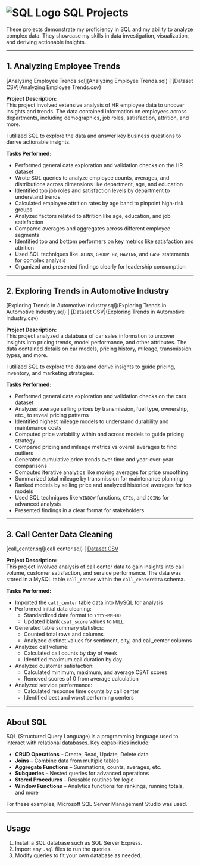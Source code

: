 # ![SQL Logo](https://img.icons8.com/color/48/mysql-logo.png) SQL Projects

These projects demonstrate my proficiency in SQL and my ability to analyze complex data. They showcase my skills in data investigation, visualization, and deriving actionable insights.

---

## 1. Analyzing Employee Trends
[Analyzing Employee Trends.sql](Analyzing Employee Trends.sql) | [Dataset CSV](Analyzing Employee Trends.csv)

**Project Description:**  
This project involved extensive analysis of HR employee data to uncover insights and trends. The data contained information on employees across departments, including demographics, job roles, satisfaction, attrition, and more.  

I utilized SQL to explore the data and answer key business questions to derive actionable insights.

**Tasks Performed:**  
- Performed general data exploration and validation checks on the HR dataset  
- Wrote SQL queries to analyze employee counts, averages, and distributions across dimensions like department, age, and education  
- Identified top job roles and satisfaction levels by department to understand trends  
- Calculated employee attrition rates by age band to pinpoint high-risk groups  
- Analyzed factors related to attrition like age, education, and job satisfaction  
- Compared averages and aggregates across different employee segments  
- Identified top and bottom performers on key metrics like satisfaction and attrition  
- Used SQL techniques like `JOIN`s, `GROUP BY`, `HAVING`, and `CASE` statements for complex analysis  
- Organized and presented findings clearly for leadership consumption  

---

## 2. Exploring Trends in Automotive Industry
[Exploring Trends in Automotive Industry.sql](Exploring Trends in Automotive Industry.sql) | [Dataset CSV](Exploring Trends in Automotive Industry.csv)

**Project Description:**  
This project analyzed a database of car sales information to uncover insights into pricing trends, model performance, and other attributes. The data contained details on car models, pricing history, mileage, transmission types, and more.  

I utilized SQL to explore the data and derive insights to guide pricing, inventory, and marketing strategies.

**Tasks Performed:**  
- Performed general data exploration and validation checks on the cars dataset  
- Analyzed average selling prices by transmission, fuel type, ownership, etc., to reveal pricing patterns  
- Identified highest mileage models to understand durability and maintenance costs  
- Computed price variability within and across models to guide pricing strategy  
- Compared pricing and mileage metrics vs overall averages to find outliers  
- Generated cumulative price trends over time and year-over-year comparisons  
- Computed iterative analytics like moving averages for price smoothing  
- Summarized total mileage by transmission for maintenance planning  
- Ranked models by selling price and analyzed historical averages for top models  
- Used SQL techniques like `WINDOW` functions, `CTE`s, and `JOIN`s for advanced analysis  
- Presented findings in a clear format for stakeholders  

---

## 3. Call Center Data Cleaning
[call_center.sql](call center.sql) | [Dataset CSV](call_center.csv)

**Project Description:**  
This project involved analysis of call center data to gain insights into call volume, customer satisfaction, and service performance. The data was stored in a MySQL table `call_center` within the `call_centerdata` schema.

**Tasks Performed:**  
- Imported the `call_center` table data into MySQL for analysis  
- Performed initial data cleaning:
  - Standardized date format to `YYYY-MM-DD`  
  - Updated blank `csat_score` values to `NULL`  
- Generated table summary statistics:
  - Counted total rows and columns  
  - Analyzed distinct values for sentiment, city, and call_center columns  
- Analyzed call volume:
  - Calculated call counts by day of week  
  - Identified maximum call duration by day  
- Analyzed customer satisfaction:
  - Calculated minimum, maximum, and average CSAT scores  
  - Removed scores of 0 from average calculation  
- Analyzed service performance:
  - Calculated response time counts by call center  
  - Identified best and worst performing centers  

---

## About SQL

SQL (Structured Query Language) is a programming language used to interact with relational databases. Key capabilities include:  
- **CRUD Operations** – Create, Read, Update, Delete data  
- **Joins** – Combine data from multiple tables  
- **Aggregate Functions** – Summations, counts, averages, etc.  
- **Subqueries** – Nested queries for advanced operations  
- **Stored Procedures** – Reusable routines for logic  
- **Window Functions** – Analytics functions for rankings, running totals, and more  

For these examples, Microsoft SQL Server Management Studio was used.

---

## Usage

1. Install a SQL database such as SQL Server Express.  
2. Import any `.sql` files to run the queries.  
3. Modify queries to fit your own database as needed.  
